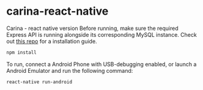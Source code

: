 # carina-react-native

Carina - react native version
Before running, make sure the required Express API is running alongside its corresponding MySQL instance. Check out [this repo](https://github.com/engwesterberg/carina-express-server) for a installation guide.

```bash
npm install
```

To run, connect a Android Phone with USB-debugging enabled, or launch a Android Emulator and run the following command:

```bash
react-native run-android
```
